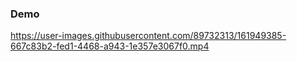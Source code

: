 ### Demo

https://user-images.githubusercontent.com/89732313/161949385-667c83b2-fed1-4468-a943-1e357e3067f0.mp4
